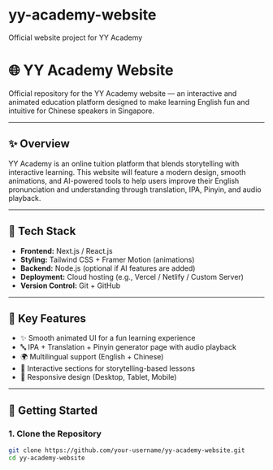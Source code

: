 # yy-academy-website
Official website project for YY Academy
# 🌐 YY Academy Website

Official repository for the YY Academy website — an interactive and animated education platform designed to make learning English fun and intuitive for Chinese speakers in Singapore.

---

## ✨ Overview
YY Academy is an online tuition platform that blends storytelling with interactive learning. This website will feature a modern design, smooth animations, and AI-powered tools to help users improve their English pronunciation and understanding through translation, IPA, Pinyin, and audio playback.

---

## 🧰 Tech Stack
- **Frontend:** Next.js / React.js  
- **Styling:** Tailwind CSS + Framer Motion (animations)  
- **Backend:** Node.js (optional if AI features are added)  
- **Deployment:** Cloud hosting (e.g., Vercel / Netlify / Custom Server)  
- **Version Control:** Git + GitHub

---

## 🧠 Key Features
- ✨ Smooth animated UI for a fun learning experience  
- 🔤 IPA + Translation + Pinyin generator page with audio playback  
- 🌍 Multilingual support (English + Chinese)  
- 📝 Interactive sections for storytelling-based lessons  
- 📱 Responsive design (Desktop, Tablet, Mobile)  

---

## 🚀 Getting Started

### 1. Clone the Repository
```bash
git clone https://github.com/your-username/yy-academy-website.git
cd yy-academy-website
